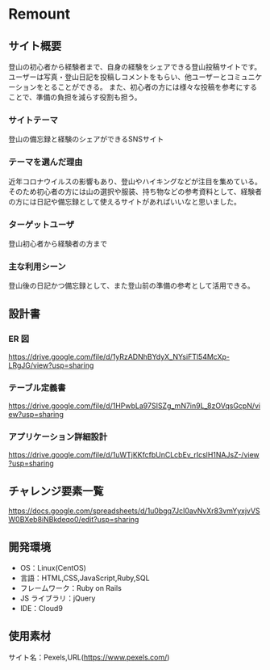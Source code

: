 # Remount

## サイト概要

登山の初心者から経験者まで、自身の経験をシェアできる登山投稿サイトです。
ユーザーは写真・登山日記を投稿しコメントをもらい、他ユーザーとコミュニケーションをとることができる。
また、初心者の方には様々な投稿を参考にすることで、準備の負担を減らす役割も担う。

### サイトテーマ

登山の備忘録と経験のシェアができるSNSサイト

### テーマを選んだ理由

近年コロナウイルスの影響もあり、登山やハイキングなどが注目を集めている。そのため初心者の方には山の選択や服装、持ち物などの参考資料として、経験者の方には日記や備忘録として使えるサイトがあればいいなと思いました。

### ターゲットユーザ

登山初心者から経験者の方まで

### 主な利用シーン

登山後の日記かつ備忘録として、また登山前の準備の参考として活用できる。

## 設計書

### ER 図

https://drive.google.com/file/d/1yRzADNhBYdyX_NYsiFTl54McXp-LRgJG/view?usp=sharing

### テーブル定義書

https://drive.google.com/file/d/1HPwbLa97SISZg_mN7in9L_8zOVqsGcpN/view?usp=sharing

### アプリケーション詳細設計

https://drive.google.com/file/d/1uWTjKKfcfbUnCLcbEv_rIcslH1NAJsZ-/view?usp=sharing

## チャレンジ要素一覧

https://docs.google.com/spreadsheets/d/1u0bgq7JcI0avNvXr83vmYyxjvVSW0BXeb8iNBkdeqo0/edit?usp=sharing

## 開発環境

- OS：Linux(CentOS)
- 言語：HTML,CSS,JavaScript,Ruby,SQL
- フレームワーク：Ruby on Rails
- JS ライブラリ：jQuery
- IDE：Cloud9

## 使用素材
サイト名：Pexels,URL(https://www.pexels.com/)
